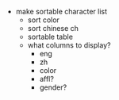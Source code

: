 - make sortable character list
  - sort color
  - sort chinese ch
  - sortable table
  - what columns to display?
    - eng
    - zh
    - color
    - affl?
    - gender?
